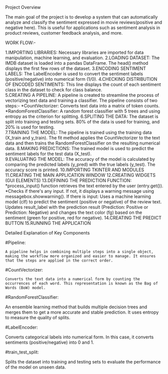 Project Overview

The main goal of the project is to develop a system that can automatically analyze and classify the sentiment expressed in movie reviews(positive and negative here). This is useful for applications such as sentiment analysis in product reviews, customer feedback analysis, and more.

WORK FLOW:-

1.IMPORTING LIBRARIES:
    Necessary libraries are imported for data manipulation, machine learning, and evaluation.
2.LOADING DATASET:
    The IMDB dataset is loaded into a pandas DataFrame. The head() method displays the first few rows of the dataset.
3.ENCODING SENTIMENT LABELS:
    The LabelEncoder is used to convert the sentiment labels (positive/negative) into numerical form (1/0).
4.CHECKING DISTRIBUTION OF ENCODED SENTIMENTS:
    This line displays the count of each sentiment class in the dataset to check for class balance.          
5.CREATING A PIPELINE: 
    A pipeline is created to streamline the process of vectorizing text data and training a classifier. The pipeline consists of two steps:-
        *CountVectorizer: Converts text data into a matrix of token counts.
        *RandomForestClassifier: A random forest classifier with 5 trees and using entropy as the criterion for splitting.
6.SPLITING THE DATA:
    The dataset is split into training and testing sets. 80% of the data is used for training, and 20% is used for testing.        
7.TRAINING THE MODEL:
    The pipeline is trained using the training data (X_train and y_train). The fit method applies the CountVectorizer to the text data and then trains the RandomForestClassifier on the resulting numerical data.
8.MAKING PREDICTIONS:
    The trained model is used to predict the sentiment labels for the test data (X_test).    
9.EVALUATING THE MODEL:
    The accuracy of the model is calculated by comparing the predicted labels (y_pred) with the true labels (y_test). The accuracy score is printed.
10.IMPORTING TKINTER AND MODULES
11.CREATING THE MAIN APPLICATION WINDOW
12.CREATING WIDGETS (GUI ELEMENTS)
13.DEFINING THE PREDICTION FUNCTION:
    *process_input() function retrieves the text entered by the user (entry.get()).
    *Checks if there's any input. If not, it displays a warning message using messagebox.showwarning().
        If there is input:
            Uses a machine learning model (clf) to predict the sentiment (positive or negative) of the review text.
            Updates result_label with the prediction result (Prediction: Positive or Prediction: Negative) and changes the text color (fg) based on the sentiment (green for positive, red for negative).
14.CREATING THE PREDICT BUTTON
15.RUNNING THE APPLICATION    

Detailed Explanation of Key Components

#Pipeline:

    A pipeline helps in combining multiple steps into a single object, making the workflow more organized and easier to manage. It ensures that the steps are applied in the correct order.

#CountVectorizer:

    Converts the text data into a numerical form by counting the occurrences of each word. This representation is known as the Bag of Words (BoW) model.

#RandomForestClassifier:

An ensemble learning method that builds multiple decision trees and merges them to get a more accurate and stable prediction. It uses entropy to measure the quality of splits.

#LabelEncoder:

Converts categorical labels into numerical form. In this case, it converts sentiments (positive/negative) into 0 and 1.

#train_test_split:

Splits the dataset into training and testing sets to evaluate the performance of the model on unseen data.
